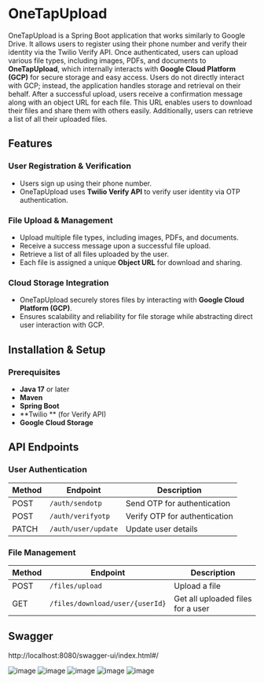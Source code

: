 # OneTapUpload

OneTapUpload is a Spring Boot application that works similarly to Google Drive.
It allows users to register using their phone number and verify their identity via the Twilio Verify API.
Once authenticated, users can upload various file types, including images, PDFs, and documents to **OneTapUpload**, which internally interacts with **Google Cloud Platform (GCP)** for secure storage and easy access.
Users do not directly interact with GCP; instead, the application handles storage and retrieval on their behalf.
After a successful upload, users receive a confirmation message along with an object URL for each file.
This URL enables users to download their files and share them with others easily.
Additionally, users can retrieve a list of all their uploaded files.

## Features

### User Registration & Verification

- Users sign up using their phone number.
- OneTapUpload uses **Twilio Verify API** to verify user identity via OTP authentication.

### File Upload & Management

- Upload multiple file types, including images, PDFs, and documents.
- Receive a success message upon a successful file upload.
- Retrieve a list of all files uploaded by the user.
- Each file is assigned a unique **Object URL** for download and sharing.

### Cloud Storage Integration

- OneTapUpload securely stores files by interacting with **Google Cloud Platform (GCP)**.
- Ensures scalability and reliability for file storage while abstracting direct user interaction with GCP.

## Installation & Setup

### Prerequisites

- **Java 17** or later
- **Maven**
- **Spring Boot**
- **Twilio ** (for Verify API)
- **Google Cloud Storage** 



## API Endpoints

### User Authentication

| Method | Endpoint           | Description                   |
| ------ | ------------------ | ----------------------------- |
| POST   | `/auth/sendotp`    | Send OTP for authentication   |
| POST   | `/auth/verifyotp`  | Verify OTP for authentication |
| PATCH  | `/auth/user/update`| Update user details           |

### File Management

| Method | Endpoint                      | Description              |
| ------ | ----------------------------- | ------------------------ |
| POST   | `/files/upload`               | Upload a file            |
| GET    | `/files/download/user/{userId}` | Get all uploaded files for a user |

## Swagger
http://localhost:8080/swagger-ui/index.html#/

![image](https://github.com/user-attachments/assets/b0d8243e-4de2-4555-b90c-645314f29d55)
![image](https://github.com/user-attachments/assets/079b83a4-73ff-4598-8e08-e63f88674d5c)
![image](https://github.com/user-attachments/assets/72f1a7da-197c-427a-840a-d11a0a26aa45)
![image](https://github.com/user-attachments/assets/83c98af6-efb1-4b0e-8835-5526a672e937)
![image](https://github.com/user-attachments/assets/b158e06f-6de1-41d1-9d0b-47e99d8af6e3)




















